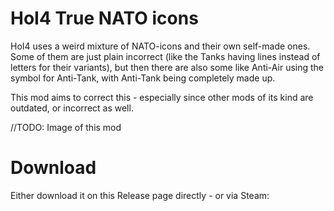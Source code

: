 
# HoI4 True NATO icons

HoI4 uses a weird mixture of NATO-icons and their own self-made ones. Some of them are just plain incorrect (like the Tanks having lines instead of letters for their variants), but then there are also some like Anti-Air using the symbol for Anti-Tank, with Anti-Tank being completely made up.

This mod aims to correct this - especially since other mods of its kind are outdated, or incorrect as well.

//TODO: Image of this mod

# Download

Either download it on this Release page directly - or via Steam:
